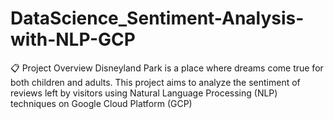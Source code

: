 # DataScience_Sentiment-Analysis-with-NLP-GCP
📋 Project Overview Disneyland Park is a place where dreams come true for both children and adults. This project aims to analyze the sentiment of reviews left by visitors using Natural Language Processing (NLP) techniques on Google Cloud Platform (GCP)
